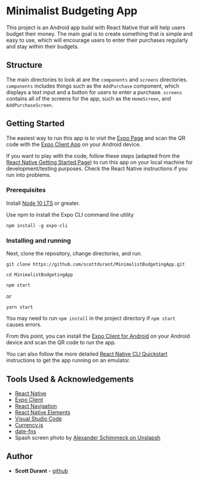 # Minimalist Budgeting App

This project is an Android app build with React Native that will help users budget their money. The main goal is to create something that is simple and
easy to use, which will encourage users to enter their purchases regularly and stay within their budgets.

## Structure
The main directories to look at are the `components` and `screens` directories. `components` includes things such as the `AddPurchase` component, which displays a text input and a button for users to enter a purchase. `screens` contains all of the screens for the app, such as the `HomeScreen`, and `AddPurchaseScreen`. 

## Getting Started
The easiest way to run this app is to visit the [Expo Page](https://expo.io/@scottd/MinimalistBudgetingApp) and scan the QR code with the [Expo Client App](https://expo.io/tools) on your Android device.

If you want to play with the code, follow these steps (adapted from the [React Native Getting Started Page](https://reactnative.dev/docs/getting-started)) to run this app on your local machine for development/testing purposes. Check the React Native instructions if you run into problems.


### Prerequisites

Install [Node 10 LTS](https://nodejs.org/en/download/) or greater.

Use npm to install the Expo CLI command line utility

```
npm install -g expo-cli
```



### Installing and running

Next, clone the repository, change directories, and run. 

```
git clone https://github.com/scottdurant/MinimalistBudgetingApp.git
```

```
cd MinimalistBudgetingApp
```

```
npm start
```
or
```
yarn start
```

You may need to run `npm install` in the project directory if `npm start` causes errors. 

From this point, you can install the [Expo Client for Android](https://expo.io/tools#client) on your Android device and scan the QR code to run the app.

You can also follow the more detailed [React Native CLI Quickstart](https://reactnative.dev/docs/getting-started) instructions to get the app running on an emulator. 



## Tools Used & Acknowledgements

* [React Native](https://reactnative.dev/)
* [Expo Client](https://expo.io/tools)
* [React Navigation](https://reactnavigation.org/)
* [React Native Elements](https://react-native-elements.github.io/react-native-elements/)
* [Visual Studio Code](https://code.visualstudio.com/)
* [Currency.js](https://currency.js.org/)
* [date-fns](https://date-fns.org/)
* Spash screen photo by [Alexander Schimmeck on Unslapsh](https://unsplash.com/@alschim)

## Author

* **Scott Durant** - [github](https://github.com/scottdurant)